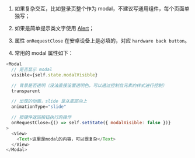 1. 如果复杂交互，比如登录页整个作为 modal，不建议写通用组件，每个页面单独写；

2. 如果是简单提示类文字使用 [Alert](https://facebook.github.io/react-native/docs/alert.html#docsNav)；   

3. 属性 `onRequestClose` 在安卓设备上是必填的，对应 `hardware back button`。   

4. 常用的 modal 属性如下：   

```js
<Modal
  // 是否显示 modal
  visible={self.state.modalVisible}

  // 背景是否透明（没法直接设置透明色，可以通过控制自元素的样式进行控制）
  transparent

  // 出现的动画，slide 是从底部向上
  animationType="slide"

  // 按硬件返回按钮执行的操作
  onRequestClose={() => self.setState({ modalVisible: false })}
>
  <View>
    <Text>这里是modal的内容，可以很复杂</Text>
  </View>
</Modal>
```
